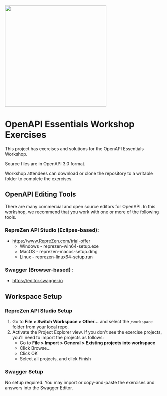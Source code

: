 <img src="https://www.reprezen.com/hubfs/RepreZen_logo_no_trademark-(RGB-1024w).png" width="324"/>

# OpenAPI Essentials Workshop Exercises
This project has exercises and solutions for the  OpenAPI Essentials Workshop. 

Source files are in OpenAPI 3.0 format.

Workshop attendees can download or clone the repository to a writable folder to complete the exercises. 

## OpenAPI Editing Tools

There are many commercial and open source editors for OpenAPI. In this workshop, we recommend that you work with one or more of the following tools.

### RepreZen API Studio (Eclipse-based):
* https://www.RepreZen.com/trial-offer
    * Windows - reprezen-win64-setup.exe
    * MacOS - reprezen-macos-setup.dmg
    * Linux - reprezen-linux64-setup.run

### Swagger (Browser-based) :
* https://editor.swagger.io

## Workspace Setup

### RepreZen API Studio Setup
1. Go to **File > Switch Workspace > Other...** and select the `/workspace` folder from your local repo.
2. Activate the Project Explorer view. If you don't see the exercise projects, you'll need to import the projects as follows:
    * Go to **File > Import > General > Existing projects into workspace**
    * Click Browse...
    * Click OK
    * Select all projects, and click Finish

### Swagger Setup

No setup required. You may import or copy-and-paste the exercises and answers into the Swagger Editor.
